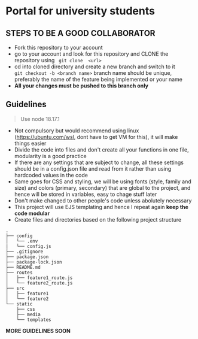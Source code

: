 # Portal for university students

## STEPS TO BE A GOOD COLLABORATOR

- Fork this repository to your account 
- go to your account and look for this repository and CLONE the repository using
` git clone  <url>`
- cd into cloned directory and create a new branch  and switch to it  
`git checkout -b <branch name>` branch name should be unique, preferably the name of the feature being implemented or your name
- **All your changes must be pushed to this branch only** 

## Guidelines
> Use node 18.17.1
 - Not compulsory but would recommend using linux (https://ubuntu.com/wsl, dont have to get VM for this), it will make things easier 
 - Divide the code into files and don't create all your functions in one file, modularity is a good practice 
 - If there are any settings that are subject to change, all these settings should be in a config.json file and read from it rather than using hardcoded values in the code
 - Same goes for CSS and styling, we will be using fonts (style, family and size) and colors (primary, secondary) that are global to the project, and hence will be stored in variables, easy to chage stuff later
 - Don't make changed to other people's code unless abolutely necessary 
 - This project will use EJS templating and hence I repeat again **keep the code modular**
 - Create files and directories based on the following project structure
```
.
├── config
│   └── .env
|   └── config.js
├── .gitignore
├── package.json
├── package-lock.json
├── README.md
├── routes
│   ├── feature1_route.js
│   └── feature2_route.js
├── src
│   ├── feature1
│   └── feature2
└── static
    ├── css
    ├── media
    └── templates
```


**MORE GUIDELINES SOON**
